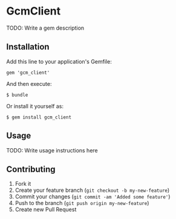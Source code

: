 # GcmClient

TODO: Write a gem description

## Installation

Add this line to your application's Gemfile:

    gem 'gcm_client'

And then execute:

    $ bundle

Or install it yourself as:

    $ gem install gcm_client

## Usage

TODO: Write usage instructions here

## Contributing

1. Fork it
2. Create your feature branch (`git checkout -b my-new-feature`)
3. Commit your changes (`git commit -am 'Added some feature'`)
4. Push to the branch (`git push origin my-new-feature`)
5. Create new Pull Request
